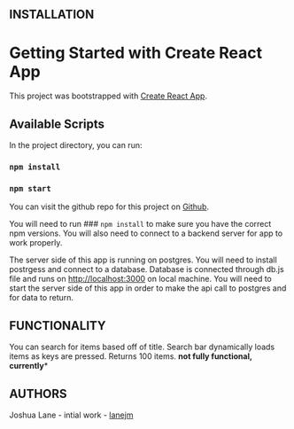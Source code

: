 INSTALLATION
------------
# Getting Started with Create React App

This project was bootstrapped with [Create React App](https://github.com/facebook/create-react-app).

## Available Scripts

In the project directory, you can run:

### `npm install`

### `npm start`


You can visit the github repo for this project on [Github](https://github.com/lanejm/crealyticstest).

You will need to run ### `npm install` to make sure you have the correct npm versions.  You will also need to connect to a backend server for app to work properly. 

The server side of this app is running on postgres.  You will need to install postrgess and connect to a database.  Database is connected through db.js file and runs on [http://localhost:3000](http://localhost:3000) on local machine. You will need to start the server side of this app in order to make the api call to postgres and for data to return.  

FUNCTIONALITY
-------------
You can search for items based off of title.  Search bar dynamically loads items as keys are pressed.  Returns 100 items. **not fully functional, currently***  

AUTHORS
-------
Joshua Lane - intial work - [lanejm](https://github.com/lanejm)